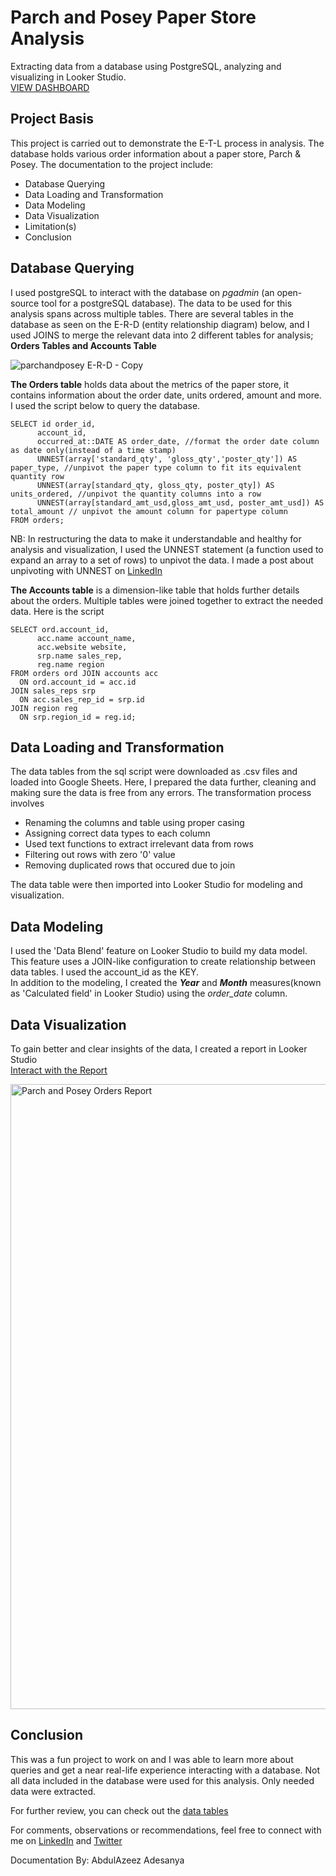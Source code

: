 # Parch and Posey Paper Store Analysis
Extracting data from a database using PostgreSQL, analyzing and visualizing in Looker Studio.
</br>[VIEW DASHBOARD](https://lookerstudio.google.com/s/jspIDRFERSE)

## Project Basis
This project is carried out to demonstrate the E-T-L process in analysis. The database holds various order information about a paper store, Parch & Posey. The documentation to the project include:
- Database Querying
- Data Loading and Transformation
- Data Modeling
- Data Visualization
- Limitation(s)
- Conclusion

## Database Querying
I used postgreSQL to interact with the database on *pgadmin* (an open-source tool for a postgreSQL database). The data to be used for this analysis spans across multiple tables. There are several tables in the database as seen on the E-R-D (entity relationship diagram) below, and I used JOINS to merge the relevant data into 2 different tables for analysis; **Orders Tables and Accounts Table**

![parchandposey E-R-D - Copy](https://github.com/AdesanyaAzeez/Parch-and-Posey-Store--Database-Querying/assets/95116501/bbf3663f-1141-4060-b83c-b36b3ab0e0c6)

**The Orders table** holds data about the metrics of the paper store, it contains information about the order date, units ordered, amount and more. I used the script below to query the database.

```
SELECT id order_id, 
      account_id, 
      occurred_at::DATE AS order_date, //format the order date column as date only(instead of a time stamp)
      UNNEST(array['standard_qty', 'gloss_qty','poster_qty']) AS paper_type, //unpivot the paper type column to fit its equivalent quantity row
      UNNEST(array[standard_qty, gloss_qty, poster_qty]) AS units_ordered, //unpivot the quantity columns into a row
      UNNEST(array[standard_amt_usd,gloss_amt_usd, poster_amt_usd]) AS total_amount // unpivot the amount column for papertype column
FROM orders;
```
NB: In restructuring the data to make it understandable and healthy for analysis and visualization, I used the UNNEST statement (a function used to expand an array to a set of rows) to unpivot the data. I made a post about unpivoting with UNNEST on [LinkedIn](https://www.linkedin.com/posts/abdulazeezadesanya_unpivot-in-postgresql-with-unnest-and-array-activity-7044353462251196416-5Ubq?utm_source=share&utm_medium=member_desktop) 

**The Accounts table** is a dimension-like table that holds further details about the orders. Multiple tables were joined together to extract the needed data.
Here is the script
```
SELECT ord.account_id,
      acc.name account_name,
      acc.website website,
      srp.name sales_rep,
      reg.name region
FROM orders ord JOIN accounts acc
  ON ord.account_id = acc.id
JOIN sales_reps srp
  ON acc.sales_rep_id = srp.id
JOIN region reg
  ON srp.region_id = reg.id;
```

## Data Loading and Transformation
The data tables from the sql script were downloaded as .csv files and loaded into Google Sheets. Here, I prepared the data further, cleaning and making sure the data is free from any errors. The transformation process involves 
- Renaming the columns and table using proper casing
- Assigning correct data types to each column
- Used text functions to extract irrelevant data from rows
- Filtering out rows with zero '0' value
- Removing duplicated rows that occured due to join

The data table were then imported into Looker Studio for modeling and visualization.

## Data Modeling
I used the 'Data Blend' feature on Looker Studio to build my data model. This feature uses a JOIN-like configuration to create relationship between data tables. I used the account_id as the KEY.
</br>In addition to the modeling, I created the ***Year*** and ***Month*** measures(known as 'Calculated field' in Looker Studio) using the *order_date* column.

## Data Visualization
To gain better and clear insights of the data, I created a report in Looker Studio
</br>[Interact with the Report](https://lookerstudio.google.com/s/jspIDRFERSE)

<img width="1000" alt="Parch and Posey Orders Report" src="https://github.com/AdesanyaAzeez/Parch-and-Posey-Store--Database-Querying/assets/95116501/10b0301c-4b34-4ea1-b7d7-a630f895a579">

## Conclusion
This was a fun project to work on and I was able to learn more about queries and get a near real-life experience interacting with a database. Not all data included in the database were used for this analysis. Only needed data were extracted.

For further review, you can check out the [data tables](https://docs.google.com/spreadsheets/d/1vy4d-9eCBpZ1_qBUtwJ46X1YVF3ZbeuRRkSJ_ZMAeQ0/edit?usp=sharing)

For comments, observations or recommendations, feel free to connect with me on [LinkedIn](https://www.linkedin.com/in/abdulazeezadesanya) and [Twitter](https://twitter.com/Adesanya_AZ)

Documentation By: AbdulAzeez Adesanya

